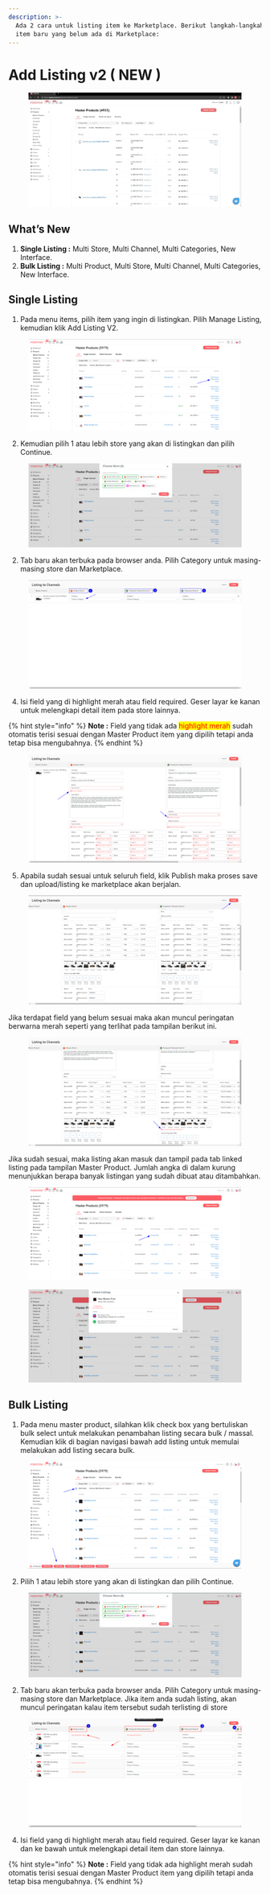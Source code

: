 ```yaml
---
description: >-
  Ada 2 cara untuk listing item ke Marketplace. Berikut langkah-langkah listing
  item baru yang belum ada di Marketplace:
---
```


# Add Listing v2 ( NEW )

<figure><img src="../../.gitbook/assets/Forstok Auto Fill listing.gif" alt=""><figcaption></figcaption></figure>

## **What’s New**

1. **Single Listing :** Multi Store, Multi Channel, Multi Categories, New Interface.
2. **Bulk Listing :** Multi Product, Multi Store, Multi Channel, Multi Categories, New Interface.

## Single Listing

1. Pada menu items, pilih item yang ingin di listingkan. Pilih Manage Listing, kemudian klik Add Listing V2.

<figure><img src="../../.gitbook/assets/image (2) (2).png" alt=""><figcaption></figcaption></figure>

2. Kemudian pilih 1 atau lebih store yang akan di listingkan dan pilih Continue.

<figure><img src="../../.gitbook/assets/image (8).png" alt=""><figcaption></figcaption></figure>

2. Tab baru akan terbuka pada browser anda. Pilih Category untuk masing-masing store dan Marketplace.

<figure><img src="../../.gitbook/assets/trs.png" alt=""><figcaption></figcaption></figure>

4. Isi field yang di highlight merah atau field required. Geser layar ke kanan untuk melengkapi detail item pada store lainnya.&#x20;

{% hint style="info" %}
**Note :** Field yang tidak ada <mark style="color:red;">highlight merah</mark> sudah otomatis terisi sesuai dengan Master Product item yang dipilih tetapi anda tetap bisa mengubahnya.
{% endhint %}

<figure><img src="../../.gitbook/assets/pliu.png" alt=""><figcaption></figcaption></figure>

5. Apabila sudah sesuai untuk seluruh field, klik Publish maka proses save dan upload/listing ke marketplace akan berjalan.&#x20;

<figure><img src="../../.gitbook/assets/ghu.png" alt=""><figcaption></figcaption></figure>

Jika terdapat field yang belum sesuai maka akan muncul peringatan berwarna merah seperti yang terlihat pada tampilan berikut ini.

<figure><img src="../../.gitbook/assets/pop.png" alt=""><figcaption></figcaption></figure>

Jika sudah sesuai, maka listing akan masuk dan tampil pada tab linked listing pada tampilan Master Product. Jumlah angka di dalam kurung menunjukkan berapa banyak listingan yang sudah dibuat atau ditambahkan.

<figure><img src="../../.gitbook/assets/image (7) (1).png" alt=""><figcaption></figcaption></figure>

<figure><img src="../../.gitbook/assets/image (2) (4).png" alt=""><figcaption></figcaption></figure>

## Bulk Listing

1. Pada menu master product, silahkan klik check box yang bertuliskan bulk select untuk melakukan penambahan listing secara bulk / massal. Kemudian klik di bagian navigasi bawah add listing untuk memulai melakukan add listing secara bulk.

<figure><img src="../../.gitbook/assets/image (4) (1).png" alt=""><figcaption></figcaption></figure>

2. Pilih 1 atau lebih store yang akan di listingkan dan pilih Continue.

<figure><img src="../../.gitbook/assets/image (1) (1) (1).png" alt=""><figcaption></figcaption></figure>

2. Tab baru akan terbuka pada browser anda. Pilih Category untuk masing-masing store dan Marketplace. Jika item anda sudah listing, akan muncul peringatan kalau item tersebut sudah terlisting di store

<figure><img src="../../.gitbook/assets/pij (1).png" alt=""><figcaption></figcaption></figure>

4. Isi field yang di highlight merah atau field required. Geser layar ke kanan dan ke bawah untuk melengkapi detail item dan store lainnya.

{% hint style="info" %}
**Note :** Field yang tidak ada highlight merah sudah otomatis terisi sesuai dengan Master Product item yang dipilih tetapi anda tetap bisa mengubahnya.
{% endhint %}
